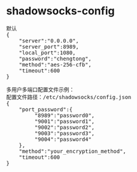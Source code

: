 # shadowsocks-config
<pre>
默认
{
    "server":"0.0.0.0",
    "server_port":8989,
    "local_port":1080,
    "password":"chengtong",
    "method":"aes-256-cfb",
    "timeout":600
}

多用户多端口配置文件示例：
配置文件路径：/etc/shadowsocks/config.json
{
    "port_password":{
         "8989":"password0",
         "9001":"password1",
         "9002":"password2",
         "9003":"password3",
         "9004":"password4"
    },
    "method":"your_encryption_method",
    "timeout":600
}
</pre>
